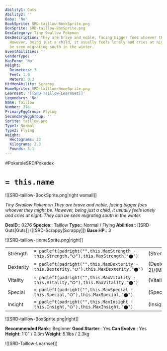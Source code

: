 ```yaml
---
Ability1: Guts
Ability2: ''
Baby: 'No'
BookSprite: SRD-taillow-BookSprite.png
BoxSprite: SRD-taillow-BoxSprite.png
DexCategory: Tiny Swallow Pokemon
DexDescription: They are brave and noble, facing bigger foes whoever they might be.
  However, being just a child, it usually feels lonely and cries at night. They can
  be seen migrating south in the winter.
EventAbilities: ''
GenderType: ''
HasForm: 'No'
Height:
  Deimeters: 3
  Feet: 1.0
  Meters: 0.3
HiddenAbility: Scrappy
HomeSprite: SRD-taillow-HomeSprite.png
Learnset: '[[SRD-Taillow-Learnset]]'
Legendary: 'No'
Name: Taillow
Number: 276
PrimaryEggGroup: Flying
SecondaryEggGroup: ''
Sprite: taillow.png
Type1: Normal
Type2: Flying
Weight:
  Hectograms: 23
  Kilograms: 2.3
  Pounds: 5.1
---
```


#PokeroleSRD/Pokedex

# `= this.name`

![[SRD-taillow-BookSprite.png|right wsmall]]

*Tiny Swallow Pokemon*
*They are brave and noble, facing bigger foes whoever they might be. However, being just a child, it usually feels lonely and cries at night. They can be seen migrating south in the winter.*

**DexID**:: 0276
**Species**:: Taillow
**Type**:: Normal / Flying
**Abilities**:: [[SRD-Guts|Guts]] ([[SRD-Scrappy|Scrappy]])
**Base HP**:: 3

![[SRD-taillow-HomeSprite.png|right]]

|           |                                                                                        |                                          |
| --------- | -------------------------------------------------------------------------------------- | ---------------------------------------- |
| Strength  | `= padleft(padright("",this.MaxStrength - this.Strength,"⭘"),this.MaxStrength,"⬤")`    | (Strength::2)/(MaxStrength::4)   |
| Dexterity | `= padleft(padright("",this.MaxDexterity - this.Dexterity,"⭘"),this.MaxDexterity,"⬤")` | (Dexterity:: 2)/(MaxDexterity::5) |
| Vitality  | `= padleft(padright("",this.MaxVitality - this.Vitality,"⭘"),this.MaxVitality,"⬤")`    | (Vitality::1)/(MaxVitality::3)   |
| Special   | `= padleft(padright("",this.MaxSpecial - this.Special,"⭘"),this.MaxSpecial,"⬤")`       | (Special::1)/(MaxSpecial::3)     |
| Insight   | `= padleft(padright("",this.MaxInsight - this.Insight,"⭘"),this.MaxInsight,"⬤")`       | (Insight::1)/(MaxInsight::3)     |

![[SRD-taillow-BoxSprite.png|right]]

**Recommended Rank**:: Beginner
**Good Starter**:: Yes
**Can Evolve**:: Yes
**Height**: 1'0" / 0.3m
**Weight**: 5.1lbs / 2.3kg

![[SRD-Taillow-Learnset]]